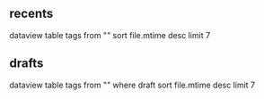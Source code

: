 
## recents
dataview
table tags
from ""
sort file.mtime desc
limit 7


## drafts
dataview
table tags
from ""
where draft
sort file.mtime desc
limit 7


